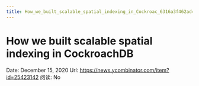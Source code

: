 ```yaml
---
title: How_we_built_scalable_spatial_indexing_in_Cockroac_6316a3f462ad499b8b2a622fd93f85da
---
```


# How we built scalable spatial indexing in CockroachDB

Date: December 15, 2020
Url: https://news.ycombinator.com/item?id=25423142
阅读: No